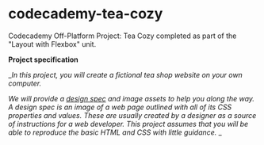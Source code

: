 # codecademy-tea-cozy
Codecademy Off-Platform Project: Tea Cozy completed as part of the "Layout with Flexbox" unit. 

**Project specification**

__In this project, you will create a fictional tea shop website on your own computer._

_We will provide a [design spec](https://content.codecademy.com/courses/freelance-1/unit-4/img-tea-cozy-redline.jpg?_gl=1*onjerh*_ga*MDE0Njc4OTczOC4xNzAxMTk5NjAw*_ga_3LRZM6TM9L*MTcxMDAxODMwOS45Ny4xLjE3MTAwMTg0MTYuMC4wLjA.) and image assets to help you along the way. A design spec is an image of a web page outlined with all of its CSS properties and values. These are usually created by a designer as a source of instructions for a web developer. This project assumes that you will be able to reproduce the basic HTML and CSS with little guidance._
_

